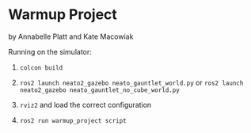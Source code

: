 # Warmup Project
by Annabelle Platt and Kate Macowiak

Running on the simulator: 
1. `colcon build` 
2. `ros2 launch neato2_gazebo neato_gauntlet_world.py` or `ros2 launch neato2_gazebo neato_gauntlet_no_cube_world.py`

3. `rviz2` and load the correct configuration
4. `ros2 run warmup_project script` 
